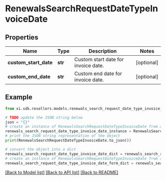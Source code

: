 # RenewalsSearchRequestDateTypeInvoiceDate


## Properties

Name | Type | Description | Notes
------------ | ------------- | ------------- | -------------
**custom_start_date** | **str** | Custom start date for invoice date. | [optional] 
**custom_end_date** | **str** | Custom end date for invoice date. | [optional] 

## Example

```python
from xi.sdk.resellers.models.renewals_search_request_date_type_invoice_date import RenewalsSearchRequestDateTypeInvoiceDate

# TODO update the JSON string below
json = "{}"
# create an instance of RenewalsSearchRequestDateTypeInvoiceDate from a JSON string
renewals_search_request_date_type_invoice_date_instance = RenewalsSearchRequestDateTypeInvoiceDate.from_json(json)
# print the JSON string representation of the object
print(RenewalsSearchRequestDateTypeInvoiceDate.to_json())

# convert the object into a dict
renewals_search_request_date_type_invoice_date_dict = renewals_search_request_date_type_invoice_date_instance.to_dict()
# create an instance of RenewalsSearchRequestDateTypeInvoiceDate from a dict
renewals_search_request_date_type_invoice_date_form_dict = renewals_search_request_date_type_invoice_date.from_dict(renewals_search_request_date_type_invoice_date_dict)
```
[[Back to Model list]](../README.md#documentation-for-models) [[Back to API list]](../README.md#documentation-for-api-endpoints) [[Back to README]](../README.md)


